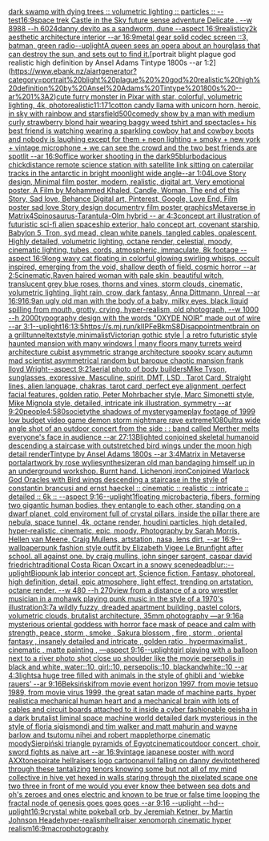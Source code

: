 [dark swamp with dying trees :: volumetric lighting :: particles :: --test](https://www.ebank.nz/aiartgenerator?category=dark%20swamp%20with%20dying%20trees%20%3A%3A%20volumetric%20lighting%20%3A%3A%20particles%20%3A%3A%20--test)[16:9](https://www.ebank.nz/aiartgenerator?category=16%3A9)[space trek Castle in the Sky future sense adventure  Delicate  . --w 8988 --h 6024](https://www.ebank.nz/aiartgenerator?category=space%20trek%20Castle%20in%20the%20Sky%20future%20sense%20adventure%20%20Delicate%20%20.%20--w%208988%20--h%206024)[danny devito as a sandworm, dune --aspect 16:9](https://www.ebank.nz/aiartgenerator?category=danny%20devito%20as%20a%20sandworm%2C%20dune%20--aspect%2016%3A9)[realistic](https://www.ebank.nz/aiartgenerator?category=realistic)[y2k aesthetic architecture interior --ar 16:9](https://www.ebank.nz/aiartgenerator?category=y2k%20aesthetic%20architecture%20interior%20--ar%2016%3A9)[metal gear solid codec screen ::3, batman, green radio](https://www.ebank.nz/aiartgenerator?category=metal%20gear%20solid%20codec%20screen%20%3A%3A3%2C%20batman%2C%20green%20radio)[--uplight](https://www.ebank.nz/aiartgenerator?category=--uplight)[A queen sees an opera about an hourglass that can destroy the sun, and sets out to find it.](https://www.ebank.nz/aiartgenerator?category=A%20queen%20sees%20an%20opera%20about%20an%20hourglass%20that%20can%20destroy%20the%20sun%2C%20and%20sets%20out%20to%20find%20it.)[portrait blight plague  god realistic high definition by Ansel Adams Tintype 1800s --ar 1:2](https://www.ebank.nz/aiartgenerator?category=portrait%20blight%20plague%20%20god%20realistic%20high%20definition%20by%20Ansel%20Adams%20Tintype%201800s%20--ar%201%3A2)[cute furry monster in Pixar with star, colorful, volumetric lighting, 4k, photorealistic](https://www.ebank.nz/aiartgenerator?category=cute%20furry%20monster%20in%20Pixar%20with%20star%2C%20colorful%2C%20volumetric%20lighting%2C%204k%2C%20photorealistic)[11:17](https://www.ebank.nz/aiartgenerator?category=11%3A17)[1](https://www.ebank.nz/aiartgenerator?category=1)[cotton candy llama with unicorn horn, heroic, in sky with rainbow and stars](https://www.ebank.nz/aiartgenerator?category=cotton%20candy%20llama%20with%20unicorn%20horn%2C%20heroic%2C%20in%20sky%20with%20rainbow%20and%20stars)[field](https://www.ebank.nz/aiartgenerator?category=field)[500](https://www.ebank.nz/aiartgenerator?category=500)[comedy show by a man with medium curly strawberry blond hair wearing baggy weed tshirt and spectacles+ his best friend is watching wearing a sparkling cowboy hat and cowboy boots and nobody is laughing except for them + neon lighting + smoky + new york + vintage microphone + we can see the crowd and the two best friends are spotlit --ar 16:9](https://www.ebank.nz/aiartgenerator?category=comedy%20show%20by%20a%20man%20with%20medium%20curly%20strawberry%20blond%20hair%20wearing%20baggy%20weed%20tshirt%20and%20spectacles%2B%20his%20best%20friend%20is%20watching%20wearing%20a%20sparkling%20cowboy%20hat%20and%20cowboy%20boots%20and%20nobody%20is%20laughing%20except%20for%20them%20%2B%20neon%20lighting%20%2B%20smoky%20%2B%20new%20york%20%2B%20vintage%20microphone%20%2B%20we%20can%20see%20the%20crowd%20and%20the%20two%20best%20friends%20are%20spotlit%20--ar%2016%3A9)[office worker shooting in the dark](https://www.ebank.nz/aiartgenerator?category=office%20worker%20shooting%20in%20the%20dark)[95](https://www.ebank.nz/aiartgenerator?category=95)[blur](https://www.ebank.nz/aiartgenerator?category=blur)[bodacious chick](https://www.ebank.nz/aiartgenerator?category=bodacious%20chick)[distance remote science station with satellite link sitting on caterpilar tracks in the antarctic in bright moonlight wide angle--ar 1:04](https://www.ebank.nz/aiartgenerator?category=distance%20remote%20science%20station%20with%20satellite%20link%20sitting%20on%20caterpilar%20tracks%20in%20the%20antarctic%20in%20bright%20moonlight%20wide%20angle--ar%201%3A04)[Love Story design, Minimal film poster, modern, realistic, digital art, Very emotional poster, A Film by Mohammed Khaled, Candle, Woman, The end of this Story, Sad love, Behance Digital art, Pinterest, Google, Love End, Film poster sad love Story design documentry film poster graphics](https://www.ebank.nz/aiartgenerator?category=Love%20Story%20design%2C%20Minimal%20film%20poster%2C%20modern%2C%20realistic%2C%20digital%20art%2C%20Very%20emotional%20poster%2C%20A%20Film%20by%20Mohammed%20Khaled%2C%20Candle%2C%20Woman%2C%20The%20end%20of%20this%20Story%2C%20Sad%20love%2C%20Behance%20Digital%20art%2C%20Pinterest%2C%20Google%2C%20Love%20End%2C%20Film%20poster%20sad%20love%20Story%20design%20documentry%20film%20poster%20graphics)[Metaverse in Matrix](https://www.ebank.nz/aiartgenerator?category=Metaverse%20in%20Matrix)[4](https://www.ebank.nz/aiartgenerator?category=4)[Spinosaurus-Tarantula-Olm hybrid -- ar 4:3](https://www.ebank.nz/aiartgenerator?category=Spinosaurus-Tarantula-Olm%20hybrid%20--%20ar%204%3A3)[concept art illustration of futuristic sci-fi alien spaceship exterior, halo concept art, covenant starship, Babylon 5, Tron, syd mead, clean white panels, tangled cables, opalescent, Highly detailed, volumetric lighting, octane render, celestial, moody, cinematic lighting, tubes, cords, atmospheric, immaculate, 8k footage --aspect 16:9](https://www.ebank.nz/aiartgenerator?category=concept%20art%20illustration%20of%20futuristic%20sci-fi%20alien%20spaceship%20exterior%2C%20halo%20concept%20art%2C%20covenant%20starship%2C%20Babylon%205%2C%20Tron%2C%20syd%20mead%2C%20clean%20white%20panels%2C%20tangled%20cables%2C%20opalescent%2C%20Highly%20detailed%2C%20volumetric%20lighting%2C%20octane%20render%2C%20celestial%2C%20moody%2C%20cinematic%20lighting%2C%20tubes%2C%20cords%2C%20atmospheric%2C%20immaculate%2C%208k%20footage%20--aspect%2016%3A9)[long wavy cat floating in colorful glowing swirling whisps, occult inspired, emerging from the void, shallow depth of field, cosmic horror --ar 2:5](https://www.ebank.nz/aiartgenerator?category=long%20wavy%20cat%20floating%20in%20colorful%20glowing%20swirling%20whisps%2C%20occult%20inspired%2C%20emerging%20from%20the%20void%2C%20shallow%20depth%20of%20field%2C%20cosmic%20horror%20--ar%202%3A5)[cinematic,](https://www.ebank.nz/aiartgenerator?category=cinematic%2C)[Raven haired woman with pale skin, beautiful witch, translucent grey blue roses, thorns and vines, storm clouds, cinematic, volumetric lighting, light rain, crow, dark fantasy, Anna Dittmann, Unreal --ar 16:9](https://www.ebank.nz/aiartgenerator?category=Raven%20haired%20woman%20with%20pale%20skin%2C%20beautiful%20witch%2C%20translucent%20grey%20blue%20roses%2C%20thorns%20and%20vines%2C%20storm%20clouds%2C%20cinematic%2C%20volumetric%20lighting%2C%20light%20rain%2C%20crow%2C%20dark%20fantasy%2C%20Anna%20Dittmann%2C%20Unreal%20--ar%2016%3A9)[16:9](https://www.ebank.nz/aiartgenerator?category=16%3A9)[an ugly old man with the body of a baby, milky eyes, black liquid spilling from mouth, grotty, crying, hyper-realism, old photograph, --w 1000 --h 2000](https://www.ebank.nz/aiartgenerator?category=an%20ugly%20old%20man%20with%20the%20body%20of%20a%20baby%2C%20milky%20eyes%2C%20black%20liquid%20spilling%20from%20mouth%2C%20grotty%2C%20crying%2C%20hyper-realism%2C%20old%20photograph%2C%20--w%201000%20--h%202000)[typography design with the words "OXYDE NOIR" made out of wire --ar 3:1](https://www.ebank.nz/aiartgenerator?category=typography%20design%20with%20the%20words%20%22OXYDE%20NOIR%22%20made%20out%20of%20wire%20--ar%203%3A1)[--uplight](https://www.ebank.nz/aiartgenerator?category=--uplight)[16:1](https://www.ebank.nz/aiartgenerator?category=16%3A1)[3:5](https://www.ebank.nz/aiartgenerator?category=3%3A5)[<https://s.mj.run/kIIPFeBkmS8>](https://www.ebank.nz/aiartgenerator?category=%3Chttps%3A//s.mj.run/kIIPFeBkmS8%3E)[Disappointment](https://www.ebank.nz/aiartgenerator?category=Disappointment)[brain on a grill](https://www.ebank.nz/aiartgenerator?category=brain%20on%20a%20grill)[tunnel](https://www.ebank.nz/aiartgenerator?category=tunnel)[text](https://www.ebank.nz/aiartgenerator?category=text)[style,minimalist](https://www.ebank.nz/aiartgenerator?category=style%2Cminimalist)[Victorian gothic style | a retro futuristic style haunted mansion  with many windows | many floors many turrets weird architecture cubist asymmetric strange architecture spooky scary autumn mad scientist asymmetrical random but baroque chaotic mansion frank lloyd Wright--aspect 9:21](https://www.ebank.nz/aiartgenerator?category=Victorian%20gothic%20style%20%7C%20a%20retro%20futuristic%20style%20haunted%20mansion%20%20with%20many%20windows%20%7C%20many%20floors%20many%20turrets%20weird%20architecture%20cubist%20asymmetric%20strange%20architecture%20spooky%20scary%20autumn%20mad%20scientist%20asymmetrical%20random%20but%20baroque%20chaotic%20mansion%20frank%20lloyd%20Wright--aspect%209%3A21)[aerial photo of body builders](https://www.ebank.nz/aiartgenerator?category=aerial%20photo%20of%20body%20builders)[Mike Tyson, sunglasses, expressive, Masculine, spirit, DMT, LSD , Tarot Card, Straight lines, alien language, chakras, tarot card, perfect eye alignment, perfect facial features, golden ratio, Peter Mohrbacher style, Marc Simonetti style, Mike Mignola style, detailed, intricate ink illustration, symmetry --ar 9:20](https://www.ebank.nz/aiartgenerator?category=Mike%20Tyson%2C%20sunglasses%2C%20expressive%2C%20Masculine%2C%20spirit%2C%20DMT%2C%20LSD%20%2C%20Tarot%20Card%2C%20Straight%20lines%2C%20alien%20language%2C%20chakras%2C%20tarot%20card%2C%20perfect%20eye%20alignment%2C%20perfect%20facial%20features%2C%20golden%20ratio%2C%20Peter%20Mohrbacher%20style%2C%20Marc%20Simonetti%20style%2C%20Mike%20Mignola%20style%2C%20detailed%2C%20intricate%20ink%20illustration%2C%20symmetry%20--ar%209%3A20)[people](https://www.ebank.nz/aiartgenerator?category=people)[4:5](https://www.ebank.nz/aiartgenerator?category=4%3A5)[80](https://www.ebank.nz/aiartgenerator?category=80)[society](https://www.ebank.nz/aiartgenerator?category=society)[the shadows of mystery](https://www.ebank.nz/aiartgenerator?category=the%20shadows%20of%20mystery)[gameplay footage of 1999 low budget video game demon storm nightmare rave extreme](https://www.ebank.nz/aiartgenerator?category=gameplay%20footage%20of%201999%20low%20budget%20video%20game%20demon%20storm%20nightmare%20rave%20extreme)[1080](https://www.ebank.nz/aiartgenerator?category=1080)[ultra wide angle shot of an outdoor concert from the side : : band called Merther melts everyone's face in audience --ar 27:13](https://www.ebank.nz/aiartgenerator?category=ultra%20wide%20angle%20shot%20of%20an%20outdoor%20concert%20from%20the%20side%20%3A%20%3A%20band%20called%20Merther%20melts%20everyone%27s%20face%20in%20audience%20--ar%2027%3A13)[Blighted conjoined skeletal humanoid descending a staircase with outstretched bird wings under the moon high detail renderTintype by Ansel Adams 1800s --ar 3:4](https://www.ebank.nz/aiartgenerator?category=Blighted%20conjoined%20skeletal%20humanoid%20descending%20a%20staircase%20with%20outstretched%20bird%20wings%20under%20the%20moon%20high%20detail%20renderTintype%20by%20Ansel%20Adams%201800s%20--ar%203%3A4)[Matrix in Metaverse portal](https://www.ebank.nz/aiartgenerator?category=Matrix%20in%20Metaverse%20portal)[artwork by rose wylie](https://www.ebank.nz/aiartgenerator?category=artwork%20by%20rose%20wylie)[synthesizer](https://www.ebank.nz/aiartgenerator?category=synthesizer)[an old man bandaging himself up in an underground workshop. Burnt hand. Lichen](https://www.ebank.nz/aiartgenerator?category=an%20old%20man%20bandaging%20himself%20up%20in%20an%20underground%20workshop.%20Burnt%20hand.%20Lichen)[oni,iron](https://www.ebank.nz/aiartgenerator?category=oni%2Ciron)[Conjoined Warlock God Oracles with Bird wings descending a staircase in the style of constantin brancusi and ernst haeckel :: cinematic :: realistic :: intricate :: detailed :: 6k :: --aspect 9:16](https://www.ebank.nz/aiartgenerator?category=Conjoined%20Warlock%20God%20Oracles%20with%20Bird%20wings%20descending%20a%20staircase%20in%20the%20style%20of%20constantin%20brancusi%20and%20ernst%20haeckel%20%3A%3A%20cinematic%20%3A%3A%20realistic%20%3A%3A%20intricate%20%3A%3A%20detailed%20%3A%3A%206k%20%3A%3A%20--aspect%209%3A16)[--uplight](https://www.ebank.nz/aiartgenerator?category=--uplight)[1](https://www.ebank.nz/aiartgenerator?category=1)[floating microbacteria, fibers, forming two gigantic human bodies, they entangle to each other, standing on a dwarf planet, cold enviroment full of crystal pillars, inside the pillar there are nebula, space tunnel, 4k, octane render, houdini particles, high detailed, hyper-realistic, cinematic, epic, moody, Photography by Sarah Morris, Hellen van Meene, Craig Mullens, artstation, nasa, lens dirt, --ar 16:9](https://www.ebank.nz/aiartgenerator?category=floating%20microbacteria%2C%20fibers%2C%20forming%20two%20gigantic%20human%20bodies%2C%20they%20entangle%20to%20each%20other%2C%20standing%20on%20a%20dwarf%20planet%2C%20cold%20enviroment%20full%20of%20crystal%20pillars%2C%20inside%20the%20pillar%20there%20are%20nebula%2C%20space%20tunnel%2C%204k%2C%20octane%20render%2C%20houdini%20particles%2C%20high%20detailed%2C%20hyper-realistic%2C%20cinematic%2C%20epic%2C%20moody%2C%20Photography%20by%20Sarah%20Morris%2C%20Hellen%20van%20Meene%2C%20Craig%20Mullens%2C%20artstation%2C%20nasa%2C%20lens%20dirt%2C%20--ar%2016%3A9)[--wallpaper](https://www.ebank.nz/aiartgenerator?category=--wallpaper)[punk fashion style outfit by Elizabeth Vigee Le Brun](https://www.ebank.nz/aiartgenerator?category=punk%20fashion%20style%20outfit%20by%20Elizabeth%20Vigee%20Le%20Brun)[fight after school. all against one. by craig mullins, john singer sargent, caspar david friedrich](https://www.ebank.nz/aiartgenerator?category=fight%20after%20school.%20all%20against%20one.%20by%20craig%20mullins%2C%20john%20singer%20sargent%2C%20caspar%20david%20friedrich)[](https://www.ebank.nz/aiartgenerator?category=)[traditional Costa Rican Oxcart in a snowy scene](https://www.ebank.nz/aiartgenerator?category=traditional%20Costa%20Rican%20Oxcart%20in%20a%20snowy%20scene)[dead](https://www.ebank.nz/aiartgenerator?category=dead)[blur](https://www.ebank.nz/aiartgenerator?category=blur)[::](https://www.ebank.nz/aiartgenerator?category=%3A%3A)[--uplight](https://www.ebank.nz/aiartgenerator?category=--uplight)[Biopunk lab interior concept art, Science fiction, Fantasy,  photoreal,  high definition, detail, epic atmosphere, light effect,  trending on artstation, octane render. --w 480 --h 270](https://www.ebank.nz/aiartgenerator?category=Biopunk%20lab%20interior%20concept%20art%2C%20Science%20fiction%2C%20Fantasy%2C%20%20photoreal%2C%20%20high%20definition%2C%20detail%2C%20epic%20atmosphere%2C%20light%20effect%2C%20%20trending%20on%20artstation%2C%20octane%20render.%20--w%20480%20--h%20270)[view from a distance of a pro wrestler musician in a mohawk playing punk music in the style of a 1970's illustration](https://www.ebank.nz/aiartgenerator?category=view%20from%20a%20distance%20of%20a%20pro%20wrestler%20musician%20in%20a%20mohawk%20playing%20punk%20music%20in%20the%20style%20of%20a%201970%27s%20illustration)[3:7](https://www.ebank.nz/aiartgenerator?category=3%3A7)[](https://www.ebank.nz/aiartgenerator?category=)[a wildly fuzzy, dreaded apartment building, pastel colors, volumetric clouds, brutalist architecture, 35mm photography —ar 9:16](https://www.ebank.nz/aiartgenerator?category=a%20wildly%20fuzzy%2C%20dreaded%20apartment%20building%2C%20pastel%20colors%2C%20volumetric%20clouds%2C%20brutalist%20architecture%2C%2035mm%20photography%20%E2%80%94ar%209%3A16)[a mysterious oriental goddess with horror face mask of peace and calm with strength, peace, storm , smoke , Sakura blossom , fire , storm ,  oriental fantasy ,  insanely detailed and intricate , golden ratio , hypermaximalist , cinematic , matte painting , —aspect 9:16](https://www.ebank.nz/aiartgenerator?category=a%20mysterious%20oriental%20goddess%20with%20horror%20face%20mask%20of%20peace%20and%20calm%20with%20strength%2C%20peace%2C%20storm%20%2C%20smoke%20%2C%20Sakura%20blossom%20%2C%20fire%20%2C%20storm%20%2C%20%20oriental%20fantasy%20%2C%20%20insanely%20detailed%20and%20intricate%20%2C%20golden%20ratio%20%2C%20hypermaximalist%20%2C%20cinematic%20%2C%20matte%20painting%20%2C%20%E2%80%94aspect%209%3A16)[--uplight](https://www.ebank.nz/aiartgenerator?category=--uplight)[girl playing with a balloon next to a river photo shot close up shoulder like the movie persepolis in black and white, water::10, girl::10, persepolis::10, blackandwhite::10 --ar 4:3](https://www.ebank.nz/aiartgenerator?category=girl%20playing%20with%20a%20balloon%20next%20to%20a%20river%20photo%20shot%20close%20up%20shoulder%20like%20the%20movie%20persepolis%20in%20black%20and%20white%2C%20water%3A%3A10%2C%20girl%3A%3A10%2C%20persepolis%3A%3A10%2C%20blackandwhite%3A%3A10%20--ar%204%3A3)[lights](https://www.ebank.nz/aiartgenerator?category=lights)[a huge tree filled with animals in the style of ghibli and ‘wiebke rauers’ --ar 9:16](https://www.ebank.nz/aiartgenerator?category=a%20huge%20tree%20filled%20with%20animals%20in%20the%20style%20of%20ghibli%20and%20%E2%80%98wiebke%20rauers%E2%80%99%20--ar%209%3A16)[Beksiński](https://www.ebank.nz/aiartgenerator?category=Beksi%C5%84ski)[from movie event horizon 1997, from movie tetsuo 1989, from movie virus 1999, the great satan made of machine parts, hyper realistic](https://www.ebank.nz/aiartgenerator?category=from%20movie%20event%20horizon%201997%2C%20from%20movie%20tetsuo%201989%2C%20from%20movie%20virus%201999%2C%20the%20great%20satan%20made%20of%20machine%20parts%2C%20hyper%20realistic)[a mechanical human heart and a mechanical brain with lots of cables and circuit boards attached to it inside a cyber fashionable geisha in a dark brutalist liminal space machine world detailed dark mysterious in the style of floria sigismondi and tim walker and matt mahurin and wayne barlow and tsutomu nihei and robert mapplethorpe cinematic moody](https://www.ebank.nz/aiartgenerator?category=a%20mechanical%20human%20heart%20and%20a%20mechanical%20brain%20with%20lots%20of%20cables%20and%20circuit%20boards%20attached%20to%20it%20inside%20a%20cyber%20fashionable%20geisha%20in%20a%20dark%20brutalist%20liminal%20space%20machine%20world%20detailed%20dark%20mysterious%20in%20the%20style%20of%20floria%20sigismondi%20and%20tim%20walker%20and%20matt%20mahurin%20and%20wayne%20barlow%20and%20tsutomu%20nihei%20and%20robert%20mapplethorpe%20cinematic%20moody)[Sierpiński triangle pyramids of Egypt](https://www.ebank.nz/aiartgenerator?category=Sierpi%C5%84ski%20triangle%20pyramids%20of%20Egypt)[cinematic](https://www.ebank.nz/aiartgenerator?category=cinematic)[outdoor concert, choir, sword fights as  naive art --ar 16:9](https://www.ebank.nz/aiartgenerator?category=outdoor%20concert%2C%20choir%2C%20sword%20fights%20as%20%20naive%20art%20--ar%2016%3A9)[vintage japanese poster with word AXX](https://www.ebank.nz/aiartgenerator?category=vintage%20japanese%20poster%20with%20word%20AXX)[tones](https://www.ebank.nz/aiartgenerator?category=tones)[pirate hellraisers logo cartoon](https://www.ebank.nz/aiartgenerator?category=pirate%20hellraisers%20logo%20cartoon)[anvil falling on danny devito](https://www.ebank.nz/aiartgenerator?category=anvil%20falling%20on%20danny%20devito)[tethered through these tantalizing tenors knowing some but not all of my mind collective in hive yet hexed in walls staring through the pixelated scape one two three in front of me would you ever know thee between sea dots and oh's zeroes and ones electric and known to be true or false time looping the fractal node of genesis goes goes goes  --ar 9:16 --uplight --hd](https://www.ebank.nz/aiartgenerator?category=tethered%20through%20these%20tantalizing%20tenors%20knowing%20some%20but%20not%20all%20of%20my%20mind%20collective%20in%20hive%20yet%20hexed%20in%20walls%20staring%20through%20the%20pixelated%20scape%20one%20two%20three%20in%20front%20of%20me%20would%20you%20ever%20know%20thee%20between%20sea%20dots%20and%20oh%27s%20zeroes%20and%20ones%20electric%20and%20known%20to%20be%20true%20or%20false%20time%20looping%20the%20fractal%20node%20of%20genesis%20goes%20goes%20goes%20%20--ar%209%3A16%20--uplight%20--hd)[--uplight](https://www.ebank.nz/aiartgenerator?category=--uplight)[16:9](https://www.ebank.nz/aiartgenerator?category=16%3A9)[crystal white pokeball orb, by Jeremiah Ketner, by Martin Johnson Heade](https://www.ebank.nz/aiartgenerator?category=crystal%20white%20pokeball%20orb%2C%20by%20Jeremiah%20Ketner%2C%20by%20Martin%20Johnson%20Heade)[hyper-realism](https://www.ebank.nz/aiartgenerator?category=hyper-realism)[hellraiser xenomorph cinematic hyper realism](https://www.ebank.nz/aiartgenerator?category=hellraiser%20xenomorph%20cinematic%20hyper%20realism)[16:9](https://www.ebank.nz/aiartgenerator?category=16%3A9)[macrophotography](https://www.ebank.nz/aiartgenerator?category=macrophotography)